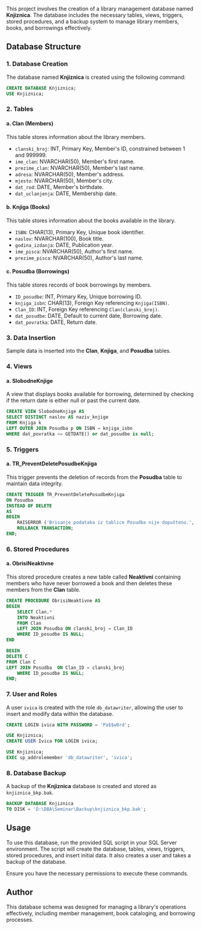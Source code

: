 
This project involves the creation of a library management database named **Knjiznica**. The database includes the necessary tables, views, triggers, stored procedures, and a backup system to manage library members, books, and borrowings effectively.

## Database Structure

### 1. **Database Creation**
The database named **Knjiznica** is created using the following command:

```sql
CREATE DATABASE Knjiznica;
USE Knjiznica;
```

### 2. **Tables**

#### a. **Clan** (Members)
This table stores information about the library members.

- `clanski_broj`: INT, Primary Key, Member's ID, constrained between 1 and 999999.
- `ime_clan`: NVARCHAR(50), Member's first name.
- `prezime_clan`: NVARCHAR(50), Member's last name.
- `adresa`: NVARCHAR(50), Member's address.
- `mjesto`: NVARCHAR(50), Member's city.
- `dat_rod`: DATE, Member's birthdate.
- `dat_uclanjenja`: DATE, Membership date.

#### b. **Knjiga** (Books)
This table stores information about the books available in the library.

- `ISBN`: CHAR(13), Primary Key, Unique book identifier.
- `naslov`: NVARCHAR(100), Book title.
- `godina_izdanja`: DATE, Publication year.
- `ime_pisca`: NVARCHAR(50), Author's first name.
- `prezime_pisca`: NVARCHAR(50), Author's last name.

#### c. **Posudba** (Borrowings)
This table stores records of book borrowings by members.

- `ID_posudbe`: INT, Primary Key, Unique borrowing ID.
- `knjiga_isbn`: CHAR(13), Foreign Key referencing `Knjiga(ISBN)`.
- `Clan_ID`: INT, Foreign Key referencing `Clan(clanski_broj)`.
- `dat_posudbe`: DATE, Default to current date, Borrowing date.
- `dat_povratka`: DATE, Return date.

### 3. **Data Insertion**
Sample data is inserted into the **Clan**, **Knjiga**, and **Posudba** tables.

### 4. **Views**

#### a. **SlobodneKnjige**
A view that displays books available for borrowing, determined by checking if the return date is either null or past the current date.

```sql
CREATE VIEW SlobodneKnjige AS
SELECT DISTINCT naslov AS naziv_knjige
FROM Knjiga k
LEFT OUTER JOIN Posudba p ON ISBN = knjiga_isbn
WHERE dat_povratka <= GETDATE() or dat_posudbe is null;
```

### 5. **Triggers**

#### a. **TR_PreventDeletePosudbeKnjiga**
This trigger prevents the deletion of records from the **Posudba** table to maintain data integrity.

```sql
CREATE TRIGGER TR_PreventDeletePosudbeKnjiga
ON Posudba
INSTEAD OF DELETE
AS
BEGIN
    RAISERROR ('Brisanje podataka iz tablice Posudba nije dopušteno.', 16, 1);
    ROLLBACK TRANSACTION;
END;
```

### 6. **Stored Procedures**

#### a. **ObrisiNeaktivne**
This stored procedure creates a new table called **Neaktivni** containing members who have never borrowed a book and then deletes these members from the **Clan** table.

```sql
CREATE PROCEDURE ObrisiNeaktivne AS
BEGIN
	SELECT Clan.*
	INTO Neaktivni
	FROM Clan
	LEFT JOIN Posudba ON clanski_broj = Clan_ID
	WHERE ID_posudbe IS NULL;
END

BEGIN
DELETE C
FROM Clan C
LEFT JOIN Posudba  ON Clan_ID = clanski_broj
	WHERE ID_posudbe IS NULL;
END;
```

### 7. **User and Roles**

A user `ivica` is created with the role `db_datawriter`, allowing the user to insert and modify data within the database.

```sql
CREATE LOGIN ivica WITH PASSWORD = 'Pa$$w0rd';

USE Knjiznica;
CREATE USER Ivica FOR LOGIN ivica;

USE Knjiznica;
EXEC sp_addrolemember 'db_datawriter', 'ivica';
```

### 8. **Database Backup**

A backup of the **Knjiznica** database is created and stored as `knjiznica_bkp.bak`.

```sql
BACKUP DATABASE Knjiznica
TO DISK = 'D:\DBA\Seminar\Backup\knjiznica_bkp.bak';
```

## Usage

To use this database, run the provided SQL script in your SQL Server environment. The script will create the database, tables, views, triggers, stored procedures, and insert initial data. It also creates a user and takes a backup of the database.

Ensure you have the necessary permissions to execute these commands.

## Author
This database schema was designed for managing a library's operations effectively, including member management, book cataloging, and borrowing processes.
